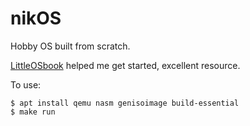 # nikOS

Hobby OS built from scratch.

[LittleOSbook](https://littleosbook.github.io/) helped me get started, excellent resource.

To use:
```
$ apt install qemu nasm genisoimage build-essential
$ make run
```